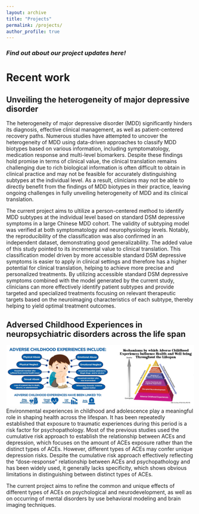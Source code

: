 ```yaml
---
layout: archive
title: "Projects"
permalink: /projects/
author_profile: true
---
```


### ***Find out about our project updates here!***

# Recent work
## Unveiling the heterogeneity of major depressive disorder

The heterogeneity of major depressive disorder (MDD) significantly hinders its diagnosis, effective clinical management, as well as patient-centered recovery paths. Numerous studies have attempted to uncover the heterogeneity of MDD using data-driven approaches to classify MDD biotypes based on various information, including symptomatology, medication response and multi-level biomarkers. Despite these findings hold promise in terms of clinical value, the clinical translation remains challenging due to rich biological information is often difficult to obtain in clinical practice and may not be feasible for accurately distinguishing subtypes at the individual level. As a result, clinicians may not be able to directly benefit from the findings of MDD biotypes in their practice, leaving ongoing challenges in fully unveiling heterogeneity of MDD and its clinical translation.

The current project aims to ultilize a person-centered method to identify MDD subtypes at the individual level based on standard DSM depressive symptoms in a large Chinese MDD cohort. The validity of subtyping model was verified at both symptomatology and neurophysiology levels. Notably, the reproducibility of the classification was also confirmed in an independent dataset, demonstrating good generalizability. The added value of this study pointed to its incremental value to clinical translation. This classification model driven by more accessible standard DSM depressive symptoms is easier to apply in clinical settings and therefore has a higher potential for clinical translation, helping to achieve more precise and personalized treatments. By utilizing accessible standard DSM depressive symptoms combined with the model generated by the current study, clinicians can more effectively identify patient subtypes and provide targeted and specialized treatments focusing on relevant therapeutic targets based on the neuroimaging characteristics of each subtype, thereby helping to yield optimal treatment outcomes.

## Adversed Childhood Experiences in neuropsychiatric disorders across the life span

![ACEs_Combined](/images/projects/ACEs_Combined.jpg)
Environmental experiences in childhood and adolescence play a meaningful role in shaping health across the lifespan. It has been repeatedly established that exposure to traumatic experiences during this period is a risk factor for psychopathology. Most of the previous studies used the cumulative risk approach to establish the relationship between ACEs and depression, which focuses on the amount of ACEs exposure rather than the distinct types of ACEs. However, different types of ACEs may confer unique depression risks. Despite the cumulative risk approach effectively reflecting the “dose-response” relationship between ACEs and psychopathology and has been widely used, it generally lacks specificity, which shows obvious limitations in distinguishing between distinct types of ACEs. 

The current project aims to refine the common and unique effects of different types of ACEs on psychological and neurodevelopment, as well as on occurring of mental disorders by use behavioral modeling and brain imaging techniques.  
